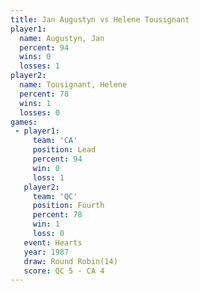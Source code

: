 ```yaml
---
title: Jan Augustyn vs Helene Tousignant
player1:                  
  name: Augustyn, Jan     
  percent: 94             
  wins: 0                 
  losses: 1               
player2:                  
  name: Tousignant, Helene
  percent: 78             
  wins: 1                 
  losses: 0               
games:
 - player1:        
     team: 'CA'    
     position: Lead
     percent: 94   
     win: 0        
     loss: 1       
   player2:          
     team: 'QC'      
     position: Fourth
     percent: 78     
     win: 1          
     loss: 0         
   event: Hearts        
   year: 1987           
   draw: Round Robin(14)
   score: QC 5 - CA 4   
---
```

